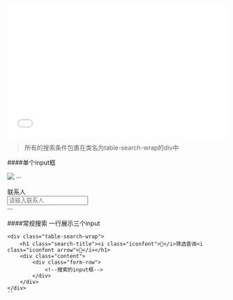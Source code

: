 <iframe width="100%" height="300" src="//jsrun.net/4FqKp/embedded/all/light/" allowfullscreen="allowfullscreen" frameborder="0"></iframe>

>所有的搜索条件包裹在类名为table-search-wrap的div中

####单个input框

![](http://jc519.oss-cn-beijing.aliyuncs.com/642a2152d763952be7132f4ce77f2b53.jpg)
···
<div class="content-group">
    <label class="input-lable">联系人</label>
    <div class="input-wrap">
        <input class="x-input" type="text" name="actualName" value="" placeholder="请输入联系人">
    </div>  
</div> 
···

####常规搜索 一行展示三个input
```
<div class="table-search-wrap">
    <h1 class="search-title"><i class="iconfont"></i>筛选查询<i class="iconfont arrow"></i></h1>
    <div class="content">
        <div class="form-row">
            <!--搜索的input框-->
        </div>
    </div>
</div>
``